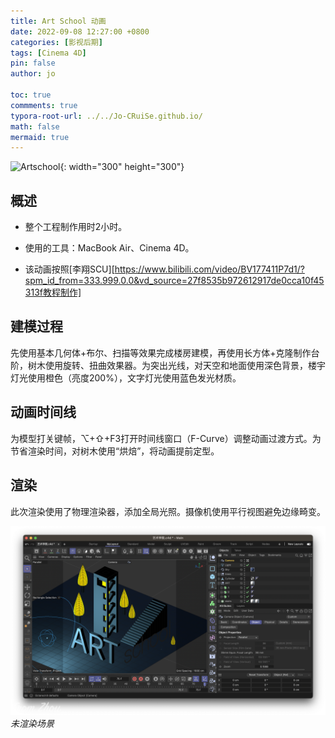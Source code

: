 ```yaml
---
title: Art School 动画
date: 2022-09-08 12:27:00 +0800
categories: [影视后期]
tags: [Cinema 4D]     
pin: false
author: jo

toc: true
commments: true
typora-root-url: ../../Jo-CRuiSe.github.io/
math: false
mermaid: true
---
```

![Artschool](/assets/blog_res/2023-10-8-ArtSchool.assets/Artschool.gif){: width="300" height="300"}

## 概述

- 整个工程制作用时2小时。

- 使用的工具：MacBook Air、Cinema 4D。

- 该动画按照[李翔SCU][https://www.bilibili.com/video/BV177411P7d1/?spm_id_from=333.999.0.0&vd_source=27f8535b972612917de0cca10f45313f教程制作]

## 建模过程
先使用基本几何体+布尔、扫描等效果完成楼房建模，再使用长方体+克隆制作台阶，树木使用旋转、扭曲效果器。为突出光线，对天空和地面使用深色背景，楼宇灯光使用橙色（亮度200%），文字灯光使用蓝色发光材质。

## 动画时间线
为模型打关键帧，⌥+⇧+F3打开时间线窗口（F-Curve）调整动画过渡方式。为节省渲染时间，对树木使用“烘焙”，将动画提前定型。

## 渲染
此次渲染使用了物理渲染器，添加全局光照。摄像机使用平行视图避免边缘畸变。

![ArtSchoolUnrendered](/assets/blog_res/2023-10-8-ArtSchool.assets/ArtSchoolUnrendered.png)
_未渲染场景_

